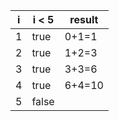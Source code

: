| i 	| i < 5 	| result 	|
|---	|-------	|--------	|
| 1 	| true  	| 0+1=1  	|
| 2 	| true  	| 1+2=3  	|
| 3 	| true  	| 3+3=6  	|
| 4 	| true  	| 6+4=10 	|
| 5 	| false 	|        	|
